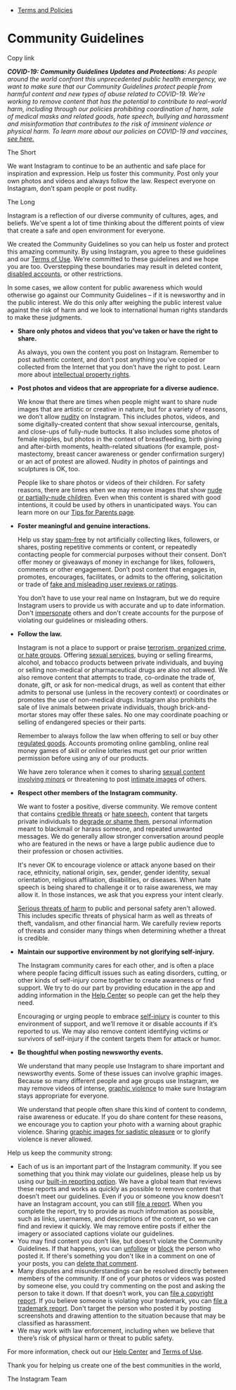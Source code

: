 *   [Terms and Policies](https://help.instagram.com/1417489251945243/?helpref=breadcrumb)

Community Guidelines
====================

Copy link

_**COVID-19: Community Guidelines Updates and Protections:** As people around the world confront this unprecedented public health emergency, we want to make sure that our Community Guidelines protect people from harmful content and new types of abuse related to COVID-19. We’re working to remove content that has the potential to contribute to real-world harm, including through our policies prohibiting coordination of harm, sale of medical masks and related goods, hate speech, bullying and harassment and misinformation that contributes to the risk of imminent violence or physical harm. To learn more about our policies on COVID-19 and vaccines, [see here.](https://help.instagram.com/697825587576762?helpref=faq_content)_

The Short

We want Instagram to continue to be an authentic and safe place for inspiration and expression. Help us foster this community. Post only your own photos and videos and always follow the law. Respect everyone on Instagram, don’t spam people or post nudity.

The Long

Instagram is a reflection of our diverse community of cultures, ages, and beliefs. We’ve spent a lot of time thinking about the different points of view that create a safe and open environment for everyone.

We created the Community Guidelines so you can help us foster and protect this amazing community. By using Instagram, you agree to these guidelines and our [Terms of Use](https://www.instagram.com/legal/terms). We’re committed to these guidelines and we hope you are too. Overstepping these boundaries may result in deleted content, [disabled accounts](https://help.instagram.com/366993040048856?helpref=faq_content), or other restrictions.

In some cases, we allow content for public awareness which would otherwise go against our Community Guidelines – if it is newsworthy and in the public interest. We do this only after weighing the public interest value against the risk of harm and we look to international human rights standards to make these judgments.

*   **Share only photos and videos that you’ve taken or have the right to share.**
    
    As always, you own the content you post on Instagram. Remember to post authentic content, and don’t post anything you’ve copied or collected from the Internet that you don’t have the right to post. Learn more about [intellectual property rights](https://help.instagram.com/126382350847838?helpref=faq_content).
    
*   **Post photos and videos that are appropriate for a diverse audience.**
    
    We know that there are times when people might want to share nude images that are artistic or creative in nature, but for a variety of reasons, we don’t allow [nudity](https://l.instagram.com/?u=https%3A%2F%2Fwww.facebook.com%2Fcommunitystandards%2Fadult_nudity_sexual_activity&e=AT2HVOkNfkatYPFdUuHAlqwnJo_JBv_7Ipmt0kEnAAxCRmB10KTOL6bLanhMaDK0JhluyHVvgeFKmTF04csrbjQJGHMM1Rq4hpUKqqM8ErbUgKmKi8hKftPeRMyR5oi7JG7liKZTqLp7pj_Mq43kvxLDYorYGJq9W7SvDg) on Instagram. This includes photos, videos, and some digitally-created content that show sexual intercourse, genitals, and close-ups of fully-nude buttocks. It also includes some photos of female nipples, but photos in the context of breastfeeding, birth giving and after-birth moments, health-related situations (for example, post-mastectomy, breast cancer awareness or gender confirmation surgery) or an act of protest are allowed. Nudity in photos of paintings and sculptures is OK, too.
    
    People like to share photos or videos of their children. For safety reasons, there are times when we may remove images that show [nude or partially-nude children](https://l.instagram.com/?u=https%3A%2F%2Fwww.facebook.com%2Fcommunitystandards%2Fchild_nudity_sexual_exploitation&e=AT2HVOkNfkatYPFdUuHAlqwnJo_JBv_7Ipmt0kEnAAxCRmB10KTOL6bLanhMaDK0JhluyHVvgeFKmTF04csrbjQJGHMM1Rq4hpUKqqM8ErbUgKmKi8hKftPeRMyR5oi7JG7liKZTqLp7pj_Mq43kvxLDYorYGJq9W7SvDg). Even when this content is shared with good intentions, it could be used by others in unanticipated ways. You can learn more on our [Tips for Parents page](https://help.instagram.com/154475974694511/?helpref=faq_content).
    
*   **Foster meaningful and genuine interactions.**
    
    Help us stay [spam-free](https://l.instagram.com/?u=https%3A%2F%2Fwww.facebook.com%2Fcommunitystandards%2Fspam&e=AT2HVOkNfkatYPFdUuHAlqwnJo_JBv_7Ipmt0kEnAAxCRmB10KTOL6bLanhMaDK0JhluyHVvgeFKmTF04csrbjQJGHMM1Rq4hpUKqqM8ErbUgKmKi8hKftPeRMyR5oi7JG7liKZTqLp7pj_Mq43kvxLDYorYGJq9W7SvDg) by not artificially collecting likes, followers, or shares, posting repetitive comments or content, or repeatedly contacting people for commercial purposes without their consent. Don’t offer money or giveaways of money in exchange for likes, followers, comments or other engagement. Don’t post content that engages in, promotes, encourages, facilitates, or admits to the offering, solicitation or trade of [fake and misleading user reviews or ratings](https://l.instagram.com/?u=https%3A%2F%2Fwww.facebook.com%2Fcommunitystandards%2Ffraud_deception&e=AT2HVOkNfkatYPFdUuHAlqwnJo_JBv_7Ipmt0kEnAAxCRmB10KTOL6bLanhMaDK0JhluyHVvgeFKmTF04csrbjQJGHMM1Rq4hpUKqqM8ErbUgKmKi8hKftPeRMyR5oi7JG7liKZTqLp7pj_Mq43kvxLDYorYGJq9W7SvDg).
    
    You don’t have to use your real name on Instagram, but we do require Instagram users to provide us with accurate and up to date information. Don't [impersonate](https://l.instagram.com/?u=https%3A%2F%2Fwww.facebook.com%2Fcommunitystandards%2Fmisrepresentation&e=AT2HVOkNfkatYPFdUuHAlqwnJo_JBv_7Ipmt0kEnAAxCRmB10KTOL6bLanhMaDK0JhluyHVvgeFKmTF04csrbjQJGHMM1Rq4hpUKqqM8ErbUgKmKi8hKftPeRMyR5oi7JG7liKZTqLp7pj_Mq43kvxLDYorYGJq9W7SvDg) others and don't create accounts for the purpose of violating our guidelines or misleading others.
    
*   **Follow the law.**
    
    Instagram is not a place to support or praise [terrorism, organized crime, or hate groups](https://l.instagram.com/?u=https%3A%2F%2Fwww.facebook.com%2Fcommunitystandards%2Fdangerous_individuals_organizations&e=AT2HVOkNfkatYPFdUuHAlqwnJo_JBv_7Ipmt0kEnAAxCRmB10KTOL6bLanhMaDK0JhluyHVvgeFKmTF04csrbjQJGHMM1Rq4hpUKqqM8ErbUgKmKi8hKftPeRMyR5oi7JG7liKZTqLp7pj_Mq43kvxLDYorYGJq9W7SvDg). Offering [sexual services](https://l.instagram.com/?u=https%3A%2F%2Fwww.facebook.com%2Fcommunitystandards%2Fsexual_solicitation&e=AT2HVOkNfkatYPFdUuHAlqwnJo_JBv_7Ipmt0kEnAAxCRmB10KTOL6bLanhMaDK0JhluyHVvgeFKmTF04csrbjQJGHMM1Rq4hpUKqqM8ErbUgKmKi8hKftPeRMyR5oi7JG7liKZTqLp7pj_Mq43kvxLDYorYGJq9W7SvDg), buying or selling firearms, alcohol, and tobacco products between private individuals, and buying or selling non-medical or pharmaceutical drugs are also not allowed. We also remove content that attempts to trade, co-ordinate the trade of, donate, gift, or ask for non-medical drugs, as well as content that either admits to personal use (unless in the recovery context) or coordinates or promotes the use of non-medical drugs. Instagram also prohibits the sale of live animals between private individuals, though brick-and-mortar stores may offer these sales. No one may coordinate poaching or selling of endangered species or their parts.
    
    Remember to always follow the law when offering to sell or buy other [regulated goods](https://l.instagram.com/?u=https%3A%2F%2Fwww.facebook.com%2Fcommunitystandards%2Fregulated_goods&e=AT2HVOkNfkatYPFdUuHAlqwnJo_JBv_7Ipmt0kEnAAxCRmB10KTOL6bLanhMaDK0JhluyHVvgeFKmTF04csrbjQJGHMM1Rq4hpUKqqM8ErbUgKmKi8hKftPeRMyR5oi7JG7liKZTqLp7pj_Mq43kvxLDYorYGJq9W7SvDg). Accounts promoting online gambling, online real money games of skill or online lotteries must get our prior written permission before using any of our products.
    
    We have zero tolerance when it comes to sharing [sexual content involving minors](https://l.instagram.com/?u=https%3A%2F%2Fwww.facebook.com%2Fcommunitystandards%2Fchild_nudity_sexual_exploitation&e=AT2HVOkNfkatYPFdUuHAlqwnJo_JBv_7Ipmt0kEnAAxCRmB10KTOL6bLanhMaDK0JhluyHVvgeFKmTF04csrbjQJGHMM1Rq4hpUKqqM8ErbUgKmKi8hKftPeRMyR5oi7JG7liKZTqLp7pj_Mq43kvxLDYorYGJq9W7SvDg) or threatening to post [intimate images](https://l.instagram.com/?u=https%3A%2F%2Fwww.facebook.com%2Fcommunitystandards%2Fsexual_exploitation_adults&e=AT2HVOkNfkatYPFdUuHAlqwnJo_JBv_7Ipmt0kEnAAxCRmB10KTOL6bLanhMaDK0JhluyHVvgeFKmTF04csrbjQJGHMM1Rq4hpUKqqM8ErbUgKmKi8hKftPeRMyR5oi7JG7liKZTqLp7pj_Mq43kvxLDYorYGJq9W7SvDg) of others.
    
*   **Respect other members of the Instagram community.**
    
    We want to foster a positive, diverse community. We remove content that contains [credible threats](https://l.instagram.com/?u=https%3A%2F%2Fwww.facebook.com%2Fcommunitystandards%2Fcredible_violence&e=AT2HVOkNfkatYPFdUuHAlqwnJo_JBv_7Ipmt0kEnAAxCRmB10KTOL6bLanhMaDK0JhluyHVvgeFKmTF04csrbjQJGHMM1Rq4hpUKqqM8ErbUgKmKi8hKftPeRMyR5oi7JG7liKZTqLp7pj_Mq43kvxLDYorYGJq9W7SvDg) or [hate speech](https://l.instagram.com/?u=https%3A%2F%2Fwww.facebook.com%2Fcommunitystandards%2Fhate_speech&e=AT2HVOkNfkatYPFdUuHAlqwnJo_JBv_7Ipmt0kEnAAxCRmB10KTOL6bLanhMaDK0JhluyHVvgeFKmTF04csrbjQJGHMM1Rq4hpUKqqM8ErbUgKmKi8hKftPeRMyR5oi7JG7liKZTqLp7pj_Mq43kvxLDYorYGJq9W7SvDg), content that targets private individuals to [degrade or shame them](https://l.instagram.com/?u=https%3A%2F%2Fwww.facebook.com%2Fcommunitystandards%2Fbullying&e=AT2HVOkNfkatYPFdUuHAlqwnJo_JBv_7Ipmt0kEnAAxCRmB10KTOL6bLanhMaDK0JhluyHVvgeFKmTF04csrbjQJGHMM1Rq4hpUKqqM8ErbUgKmKi8hKftPeRMyR5oi7JG7liKZTqLp7pj_Mq43kvxLDYorYGJq9W7SvDg), personal information meant to blackmail or harass someone, and repeated unwanted messages. We do generally allow stronger conversation around people who are featured in the news or have a large public audience due to their profession or chosen activities.
    
    It's never OK to encourage violence or attack anyone based on their race, ethnicity, national origin, sex, gender, gender identity, sexual orientation, religious affiliation, disabilities, or diseases. When hate speech is being shared to challenge it or to raise awareness, we may allow it. In those instances, we ask that you express your intent clearly.
    
    [Serious threats of harm](https://l.instagram.com/?u=https%3A%2F%2Fwww.facebook.com%2Fcommunitystandards%2Fcredible_violence&e=AT2HVOkNfkatYPFdUuHAlqwnJo_JBv_7Ipmt0kEnAAxCRmB10KTOL6bLanhMaDK0JhluyHVvgeFKmTF04csrbjQJGHMM1Rq4hpUKqqM8ErbUgKmKi8hKftPeRMyR5oi7JG7liKZTqLp7pj_Mq43kvxLDYorYGJq9W7SvDg) to public and personal safety aren't allowed. This includes specific threats of physical harm as well as threats of theft, vandalism, and other financial harm. We carefully review reports of threats and consider many things when determining whether a threat is credible.
    
*   **Maintain our supportive environment by not glorifying self-injury.**
    
    The Instagram community cares for each other, and is often a place where people facing difficult issues such as eating disorders, cutting, or other kinds of self-injury come together to create awareness or find support. We try to do our part by providing education in the app and adding information in the [Help Center](https://help.instagram.com/) so people can get the help they need.
    
    Encouraging or urging people to embrace [self-injury](https://l.instagram.com/?u=https%3A%2F%2Fwww.facebook.com%2Fcommunitystandards%2Fsuicide_self_injury_violence&e=AT2HVOkNfkatYPFdUuHAlqwnJo_JBv_7Ipmt0kEnAAxCRmB10KTOL6bLanhMaDK0JhluyHVvgeFKmTF04csrbjQJGHMM1Rq4hpUKqqM8ErbUgKmKi8hKftPeRMyR5oi7JG7liKZTqLp7pj_Mq43kvxLDYorYGJq9W7SvDg) is counter to this environment of support, and we’ll remove it or disable accounts if it’s reported to us. We may also remove content identifying victims or survivors of self-injury if the content targets them for attack or humor.
    
*   **Be thoughtful when posting newsworthy events.**
    
    We understand that many people use Instagram to share important and newsworthy events. Some of these issues can involve graphic images. Because so many different people and age groups use Instagram, we may remove videos of intense, [graphic violence](https://l.instagram.com/?u=https%3A%2F%2Fwww.facebook.com%2Fcommunitystandards%2Fgraphic_violence&e=AT2HVOkNfkatYPFdUuHAlqwnJo_JBv_7Ipmt0kEnAAxCRmB10KTOL6bLanhMaDK0JhluyHVvgeFKmTF04csrbjQJGHMM1Rq4hpUKqqM8ErbUgKmKi8hKftPeRMyR5oi7JG7liKZTqLp7pj_Mq43kvxLDYorYGJq9W7SvDg) to make sure Instagram stays appropriate for everyone.
    
    We understand that people often share this kind of content to condemn, raise awareness or educate. If you do share content for these reasons, we encourage you to caption your photo with a warning about graphic violence. Sharing [graphic images for sadistic pleasure](https://l.instagram.com/?u=https%3A%2F%2Fwww.facebook.com%2Fcommunitystandards%2Fcruel_insensitive&e=AT2HVOkNfkatYPFdUuHAlqwnJo_JBv_7Ipmt0kEnAAxCRmB10KTOL6bLanhMaDK0JhluyHVvgeFKmTF04csrbjQJGHMM1Rq4hpUKqqM8ErbUgKmKi8hKftPeRMyR5oi7JG7liKZTqLp7pj_Mq43kvxLDYorYGJq9W7SvDg) or to glorify violence is never allowed.
    

Help us keep the community strong:

*   Each of us is an important part of the Instagram community. If you see something that you think may violate our guidelines, please help us by using our [built-in reporting option](https://help.instagram.com/165828726894770?helpref=faq_content). We have a global team that reviews these reports and works as quickly as possible to remove content that doesn’t meet our guidelines. Even if you or someone you know doesn’t have an Instagram account, you can still [file a report](https://help.instagram.com/contact/383679321740945). When you complete the report, try to provide as much information as possible, such as links, usernames, and descriptions of the content, so we can find and review it quickly. We may remove entire posts if either the imagery or associated captions violate our guidelines.
*   You may find content you don’t like, but doesn’t violate the Community Guidelines. If that happens, you can [unfollow](https://help.instagram.com/286340048138725?helpref=faq_content) or [block](https://help.instagram.com/426700567389543/?helpref=faq_content) the person who posted it. If there's something you don't like in a comment on one of your posts, you can [delete that comment](https://help.instagram.com/289098941190483?helpref=faq_content).
*   Many disputes and misunderstandings can be resolved directly between members of the community. If one of your photos or videos was posted by someone else, you could try commenting on the post and asking the person to take it down. If that doesn’t work, you can [file a copyright report](https://help.instagram.com/126382350847838?helpref=faq_content). If you believe someone is violating your trademark, you can [file a trademark report](https://help.instagram.com/222826637847963?helpref=faq_content). Don't target the person who posted it by posting screenshots and drawing attention to the situation because that may be classified as harassment.
*   We may work with law enforcement, including when we believe that there’s risk of physical harm or threat to public safety.

For more information, check out our [Help Center](https://help.instagram.com/) and [Terms of Use](https://l.instagram.com/?u=http%3A%2F%2Finstagram.com%2Flegal%2Fterms%2F%23&e=AT2HVOkNfkatYPFdUuHAlqwnJo_JBv_7Ipmt0kEnAAxCRmB10KTOL6bLanhMaDK0JhluyHVvgeFKmTF04csrbjQJGHMM1Rq4hpUKqqM8ErbUgKmKi8hKftPeRMyR5oi7JG7liKZTqLp7pj_Mq43kvxLDYorYGJq9W7SvDg).

Thank you for helping us create one of the best communities in the world,

The Instagram Team